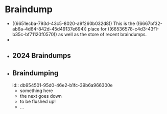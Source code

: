# Braindump
- ((6651ecba-793d-43c5-8020-a9f260b032d8)) This is the ((6667bf32-ab6a-4d64-842d-45d49137e694)) place for ((66536578-c4d3-43f1-b35c-bf71120f0570)) as well as the store of recent braindumps.
-
- ## 2024 Braindumps
- ## Braindumping
  id:: db954501-95d0-46e2-b1fc-39b6a966300e
	- something here
	- the next goes down
	- to be flushed up!
	- ...